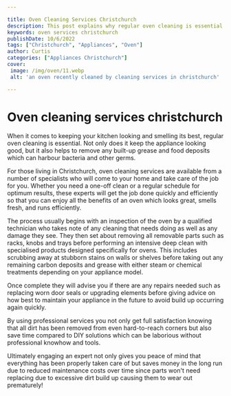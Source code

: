 ```yaml
---

title: Oven Cleaning Services Christchurch
description: This post explains why regular oven cleaning is essential for keeping your kitchen looking and smelling its best; if you want to learn more about the benefits and how to do it, read on!
keywords: oven services christchurch
publishDate: 10/6/2022
tags: ["Christchurch", "Appliances", "Oven"]
author: Curtis
categories: ["Appliances Christchurch"]
cover: 
 image: /img/oven/11.webp
 alt: 'an oven recently cleaned by cleaning services in christchurch'

---
```


# Oven cleaning services christchurch

When it comes to keeping your kitchen looking and smelling its best, regular oven cleaning is essential. Not only does it keep the appliance looking good, but it also helps to remove any built-up grease and food deposits which can harbour bacteria and other germs.

For those living in Christchurch, oven cleaning services are available from a number of specialists who will come to your home and take care of the job for you. Whether you need a one-off clean or a regular schedule for optimum results, these experts will get the job done quickly and efficiently so that you can enjoy all the benefits of an oven which looks great, smells fresh, and runs efficiently.

The process usually begins with an inspection of the oven by a qualified technician who takes note of any cleaning that needs doing as well as any damage they see. They then set about removing all removable parts such as racks, knobs and trays before performing an intensive deep clean with specialised products designed specifically for ovens. This includes scrubbing away at stubborn stains on walls or shelves before taking out any remaining carbon deposits and grease with either steam or chemical treatments depending on your appliance model. 

Once complete they will advise you if there are any repairs needed such as replacing worn door seals or upgrading elements before giving advice on how best to maintain your appliance in the future to avoid build up occurring again quickly. 

By using professional services you not only get full satisfaction knowing that all dirt has been removed from even hard-to-reach corners but also save time compared to DIY solutions which can be laborious without professional knowhow and tools. 

Ultimately engaging an expert not only gives you peace of mind that everything has been properly taken care of but saves money in the long run due to reduced maintenance costs over time since parts won't need replacing due to excessive dirt build up causing them to wear out prematurely!